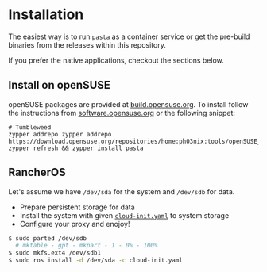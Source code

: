 # Installation

The easiest way is to run `pasta` as a container service or get the pre-build binaries from the releases within this repository.

If you prefer the native applications, checkout the sections below.

## Install on openSUSE

openSUSE packages are provided at [build.opensuse.org](https://build.opensuse.org/package/show/home%3Aph03nix%3Atools/pasta).
To install follow the instructions from [software.opensuse.org](https://software.opensuse.org/download/package?package=pasta&project=home%3Aph03nix%3Atools) or the following snippet:

	# Tumbleweed
    zypper addrepo zypper addrepo https://download.opensuse.org/repositories/home:ph03nix:tools/openSUSE_Tumbleweed/home:ph03nix:tools.repo
    zypper refresh && zypper install pasta

## RancherOS

Let's assume we have `/dev/sda` for the system and `/dev/sdb` for data.

* Prepare persistent storage for data
* Install the system with given [`cloud-init.yaml`](cloud-init.yaml.example) to system storage
* Configure your proxy and enojoy!

```bash
$ sudo parted /dev/sdb
  # mktable - gpt - mkpart - 1 - 0% - 100%
$ sudo mkfs.ext4 /dev/sdb1
$ sudo ros install -d /dev/sda -c cloud-init.yaml
```
